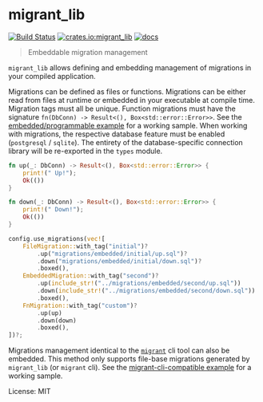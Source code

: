 # migrant_lib

[![Build Status](https://travis-ci.org/jaemk/migrant.svg?branch=master)](https://travis-ci.org/jaemk/migrant)
[![crates.io:migrant_lib](https://img.shields.io/crates/v/migrant_lib.svg?label=migrant_lib)](https://crates.io/crates/migrant_lib)
[![docs](https://docs.rs/migrant_lib/badge.svg)](https://docs.rs/migrant_lib)

> Embeddable migration management

`migrant_lib` allows defining and embedding management of migrations in your compiled application.

Migrations can be defined as files or functions. Migrations can be either read from
files at runtime or embedded in your executable at compile time.
Migration tags must all be unique. Function migrations must have the signature
`fn(DbConn) -> Result<(), Box<std::error::Error>>`. See the
[embedded/programmable example](https://github.com/jaemk/migrant_lib/blob/master/examples/embedded_programmable.rs)
for a working sample. When working with migrations, the respective database feature must
be enabled (`postgresql` / `sqlite`). The entirety of the database-specific connection library will
be re-exported in the `types` module.


```rust
fn up(_: DbConn) -> Result<(), Box<std::error::Error>> {
    print!(" Up!");
    Ok(())
}

fn down(_: DbConn) -> Result<(), Box<std::error::Error>> {
    print!(" Down!");
    Ok(())
}

config.use_migrations(vec![
    FileMigration::with_tag("initial")?
        .up("migrations/embedded/initial/up.sql")?
        .down("migrations/embedded/initial/down.sql")?
        .boxed(),
    EmbeddedMigration::with_tag("second")?
        .up(include_str!("../migrations/embedded/second/up.sql"))
        .down(include_str!("../migrations/embedded/second/down.sql"))
        .boxed(),
    FnMigration::with_tag("custom")?
        .up(up)
        .down(down)
        .boxed(),
])?;
```

Migrations management identical to the [`migrant`](https://github.com/jaemk/migrant) cli tool can also be embedded.
This method only supports file-base migrations generated by `migrant_lib` (or `migrant` cli). See the
[migrant-cli-compatible example](https://github.com/jaemk/migrant_lib/blob/master/examples/migrant_cli_compatible.rs)
for a working sample.


License: MIT

